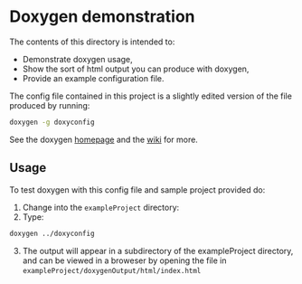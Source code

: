 Doxygen demonstration
=====================
The contents of this directory is intended to:
* Demonstrate doxygen usage,
* Show the sort of html output you can produce with doxygen,
* Provide an example configuration file.

The config file contained in this project is a slightly edited version of the file produced by running:
```bash
doxygen -g doxyconfig
```
See the doxygen [homepage](http://www.stack.nl/%7Edimitri/doxygen/index.html) and the [wiki](https://github.com/ichep-coders-club/the-wiki/wiki/Doxygen) for more.

Usage
-----
To test doxygen with this config file and sample project provided do:

1. Change into the `exampleProject` directory:
2. Type:
```bash
doxygen ../doxyconfig
```
3. The output will appear in a subdirectory of the exampleProject directory, and can be viewed in a broweser by opening the file in `exampleProject/doxygenOutput/html/index.html`
